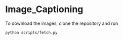 # Image_Captioning

To download the images, clone the repository and run

```bash
python scripts/fetch.py
```
